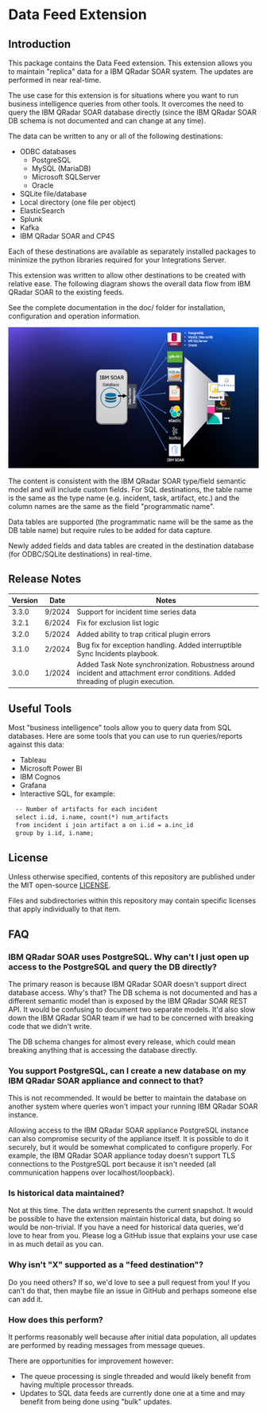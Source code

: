# Data Feed Extension

## Introduction
This package contains the Data Feed extension.  This extension allows you to maintain "replica" data for a IBM QRadar SOAR system.  The updates are performed in near real-time.

The use case for this extension is for situations where you want to run business intelligence queries from other tools.  It overcomes the need to query the IBM QRadar SOAR database directly (since the IBM QRadar SOAR DB schema is not documented and can change at any time).

The data can be written to any or all of the following destinations:

- ODBC databases
  * PostgreSQL
  * MySQL (MariaDB)
  * Microsoft SQLServer
  * Oracle
- SQLite file/database
- Local directory (one file per object)
- ElasticSearch
- Splunk
- Kafka
- IBM QRadar SOAR and CP4S

Each of these destinations are available as separately installed packages to minimize the python libraries required for your Integrations Server.

This extension was written to allow other destinations to be created with relative ease. The following diagram shows the overall data flow from IBM QRadar SOAR to the existing feeds.

See the complete documentation in the doc/ folder for installation, configuration and operation information.

![Data Feed Diagram](screenshots/diagram2_appexch.png)

The content is consistent with the IBM QRadar SOAR type/field semantic model and will include custom fields.  For SQL destinations, the table name is the same as the type name (e.g. incident, task, artifact, etc.) and the column names are the same as the field "programmatic name".

Data tables are supported (the programmatic name will be the same as the DB table name) but require rules to be added for data capture.

Newly added fields and data tables are created in the destination database (for ODBC/SQLite destinations) in real-time.

## Release Notes
| Version | Date | Notes |
| ------- | ---- | ----- |
| 3.3.0   | 9/2024 | Support for incident time series data |
| 3.2.1   | 6/2024 | Fix for exclusion list logic |
| 3.2.0   | 5/2024 | Added ability to trap critical plugin errors |
| 3.1.0   | 2/2024 | Bug fix for exception handling. Added interruptible Sync Incidents playbook. |
| 3.0.0   | 1/2024 | Added Task Note synchronization. Robustness around incident and attachment error conditions. Added threading of plugin execution. |


## Useful Tools
Most "business intelligence" tools allow you to query data from SQL databases.  Here are some tools that you can use to run queries/reports against this data:

* Tableau
* Microsoft Power BI
* IBM Cognos
* Grafana
* Interactive SQL, for example:

```
  -- Number of artifacts for each incident
  select i.id, i.name, count(*) num_artifacts
  from incident i join artifact a on i.id = a.inc_id
  group by i.id, i.name;
```

## License

Unless otherwise specified, contents of this repository are published under the MIT open-source
[LICENSE](LICENSE).

Files and subdirectories within this repository may contain specific licenses that apply individually to that item.

## FAQ
### IBM QRadar SOAR uses PostgreSQL.  Why can't I just open up access to the PostgreSQL and query the DB directly?
The primary reason is because IBM QRadar SOAR doesn't support direct database access.  Why's that?  The DB schema is not documented and has a different semantic model than is exposed by the IBM QRadar SOAR REST API.  It would be confusing to document two separate models.  It'd also slow down the IBM QRadar SOAR team if we had to be concerned with breaking code that we didn't write.

The DB schema changes for almost every release, which could mean breaking anything that is accessing the database directly.

### You support PostgreSQL, can I create a new database on my IBM QRadar SOAR appliance and connect to that?
This is not recommended.  It would be better to maintain the database on another system where queries won't impact your running IBM QRadar SOAR instance.

Allowing access to the IBM QRadar SOAR appliance PostgreSQL instance can also compromise security of the appliance itself.  It is possible to do it securely, but it would be somewhat complicated to configure properly.  For example, the IBM QRadar SOAR appliance today doesn't support TLS connections to the PostgreSQL port because it isn't needed (all communication happens over localhost/loopback).

### Is historical data maintained?
Not at this time.  The data written represents the current snapshot.  It would be possible to have the extension maintain historical data, but doing so would be non-trivial.  If you have a need for historical data queries, we'd love to hear from you.  Please log a GitHub issue that explains your use case in as much detail as you can.

### Why isn't "X" supported as a "feed destination"?
Do you need others?  If so, we'd love to see a pull request from you!  If you can't do that, then maybe file an issue in GitHub and perhaps someone else can add it.

### How does this perform?
It performs reasonably well because after initial data population, all updates are performed by reading messages from message queues.

There are opportunities for improvement however:

* The queue processing is single threaded and would likely benefit from having multiple processor threads.
* Updates to SQL data feeds are currently done one at a time and may benefit from being done using "bulk" updates.
